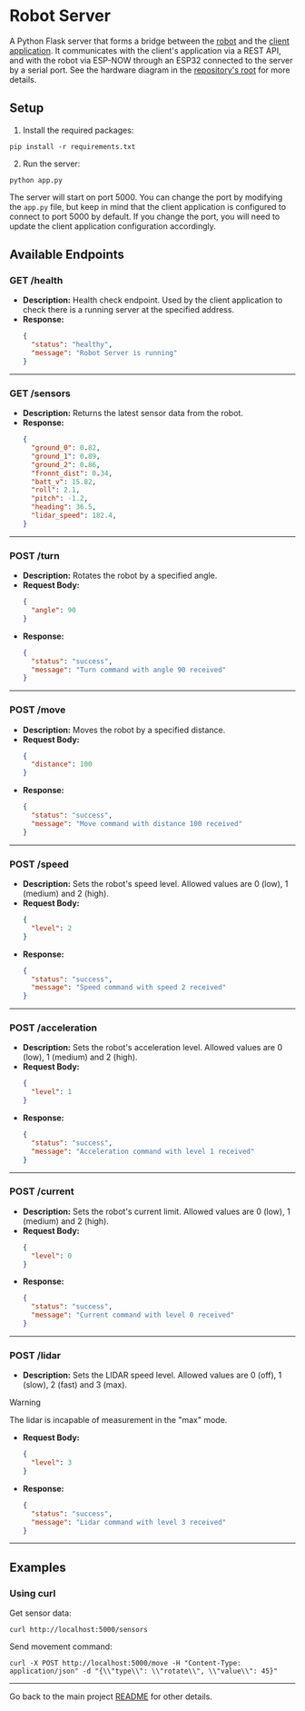 # Robot Server

A Python Flask server that forms a bridge between the [robot](../ESP-Robot/) and the [client application](../robot_app/). It communicates with the client's application via a REST API, and with the robot via ESP-NOW through an ESP32 connected to the server by a serial port. See the hardware diagram in the [repository's root](../) for more details.

## Setup

1. Install the required packages:
```
pip install -r requirements.txt
```

2. Run the server:
```
python app.py
```

The server will start on port 5000. You can change the port by modifying the `app.py` file, but keep in mind that the client application is configured to connect to port 5000 by default. If you change the port, you will need to update the client application configuration accordingly.

## Available Endpoints

### GET /health

- **Description:** Health check endpoint. Used by the client application to check there is a running server at the specified address.
- **Response:**  
  ```json
  {
    "status": "healthy",
    "message": "Robot Server is running"
  }
  ```

---

### GET /sensors

- **Description:** Returns the latest sensor data from the robot.
- **Response:**  
  ```json
  {
    "ground_0": 0.82,
    "ground_1": 0.89,
    "ground_2": 0.86,
    "fronnt_dist": 0.34,
    "batt_v": 15.82,
    "roll": 2.1,
    "pitch": -1.2,
    "heading": 36.5,
    "lidar_speed": 182.4,
  }
  ```

---

### POST /turn

- **Description:** Rotates the robot by a specified angle.
- **Request Body:**  
  ```json
  {
    "angle": 90
  }
  ```
- **Response:**  
  ```json
  {
    "status": "success",
    "message": "Turn command with angle 90 received"
  }
  ```

---

### POST /move

- **Description:** Moves the robot by a specified distance.
- **Request Body:**  
  ```json
  {
    "distance": 100
  }
  ```
- **Response:**  
  ```json
  {
    "status": "success",
    "message": "Move command with distance 100 received"
  }
  ```

---

### POST /speed

- **Description:** Sets the robot's speed level. Allowed values are 0 (low), 1 (medium) and 2 (high).
- **Request Body:**  
  ```json
  {
    "level": 2
  }
  ```
- **Response:**  
  ```json
  {
    "status": "success",
    "message": "Speed command with speed 2 received"
  }
  ```

---

### POST /acceleration

- **Description:** Sets the robot's acceleration level. Allowed values are 0 (low), 1 (medium) and 2 (high).
- **Request Body:**  
  ```json
  {
    "level": 1
  }
  ```
- **Response:**  
  ```json
  {
    "status": "success",
    "message": "Acceleration command with level 1 received"
  }
  ```

---

### POST /current

- **Description:** Sets the robot's current limit. Allowed values are 0 (low), 1 (medium) and 2 (high).
- **Request Body:**  
  ```json
  {
    "level": 0
  }
  ```
- **Response:**  
  ```json
  {
    "status": "success",
    "message": "Current command with level 0 received"
  }
  ```

---

### POST /lidar

- **Description:** Sets the LIDAR speed level. Allowed values are 0 (off), 1 (slow), 2 (fast) and 3 (max).
> [!WARNING]
> The lidar is incapable of measurement in the "max" mode.
- **Request Body:**  
  ```json
  {
    "level": 3
  }
  ```
- **Response:**  
  ```json
  {
    "status": "success",
    "message": "Lidar command with level 3 received"
  }
  ```

---

## Examples

### Using curl

Get sensor data:
```
curl http://localhost:5000/sensors
```

Send movement command:
```
curl -X POST http://localhost:5000/move -H "Content-Type: application/json" -d "{\\"type\\": \\"rotate\\", \\"value\\": 45}"
```

---

Go back to the main project [README](../) for other details.